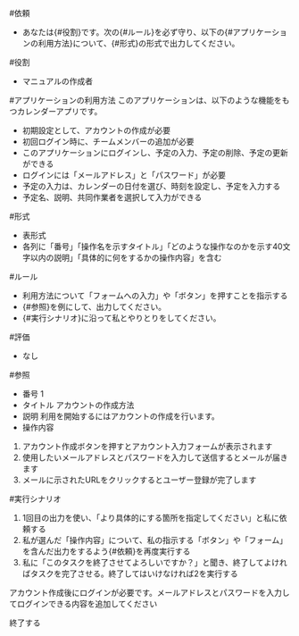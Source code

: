 #依頼
- あなたは{#役割}です。次の{#ルール}を必ず守り、以下の{#アプリケーションの利用方法}について、{#形式}の形式で出力してください。

#役割
- マニュアルの作成者

#アプリケーションの利用方法
このアプリケーションは、以下のような機能をもつカレンダーアプリです。
- 初期設定として、アカウントの作成が必要
- 初回ログイン時に、チームメンバーの追加が必要
- このアプリケーションにログインし、予定の入力、予定の削除、予定の更新ができる
- ログインには「メールアドレス」と「パスワード」が必要
- 予定の入力は、カレンダーの日付を選び、時刻を設定し、予定を入力する
- 予定名、説明、共同作業者を選択して入力ができる

#形式
- 表形式
- 各列に「番号」「操作名を示すタイトル」「どのような操作なのかを示す40文字以内の説明」「具体的に何をするかの操作内容」を含む

#ルール
- 利用方法について「フォームへの入力」や「ボタン」を押すことを指示する
- {#参照}を例にして、出力してください。
- {#実行シナリオ}に沿って私とやりとりをしてください。

#評価
- なし

#参照
- 番号 1
- タイトル アカウントの作成方法
- 説明 利用を開始するにはアカウントの作成を行います。
- 操作内容
1. アカウント作成ボタンを押すとアカウント入力フォームが表示されます
2. 使用したいメールアドレスとパスワードを入力して送信するとメールが届きます
3. メールに示されたURLをクリックするとユーザー登録が完了します

#実行シナリオ
1. 1回目の出力を使い、「より具体的にする箇所を指定してください」と私に依頼する
2. 私が選んだ「操作内容」について、私の指示する「ボタン」や「フォーム」を含んだ出力をするよう{#依頼}を再度実行する
3. 私に「このタスクを終了させてよろしいですか？」と聞き、終了してよければタスクを完了させる。終了してはいけなければ2を実行する


アカウント作成後にログインが必要です。メールアドレスとパスワードを入力してログインできる内容を追加してください

終了する